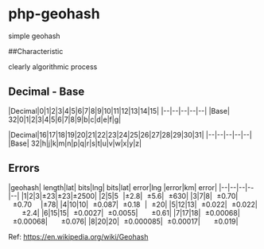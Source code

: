 # php-geohash
simple geohash




##Characteristic

clearly algorithmic process


## Decimal - Base

|Decimal|0|1|2|3|4|5|6|7|8|9|10|11|12|13|14|15|
|--|--|--|--|--|
|Base| 32|0|1|2|3|4|5|6|7|8|9|b|c|d|e|f|g|


|Decimal|16|17|18|19|20|21|22|23|24|25|26|27|28|29|30|31|
|--|--|--|--|--|
|Base| 32|h|j|k|m|n|p|q|r|s|t|u|v|w|x|y|z|


## Errors

|geohash| length|lat| bits|lng| bits|lat| error|lng |error|km| error|
|--|--|--|--|--|
|1|2|3|±23|±23|±2500|
|2|5|5 |±2.8| ±5.6| ±630|
|3|7|8| ±0.70| ±0.70  |±78|
|4|10|10| ±0.087| ±0.18 | ±20|
|5|12|13| ±0.022| ±0.022|   ±2.4|
|6|15|15| ±0.0027| ±0.0055|   ±0.61|
|7|17|18| ±0.00068| ±0.00068|   ±0.076|
|8|20|20| ±0.000085| ±0.00017|   ±0.019|


Ref: https://en.wikipedia.org/wiki/Geohash